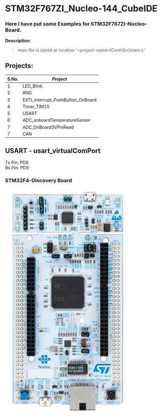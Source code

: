 
# STM32F767ZI_Nucleo-144_CubeIDE
 ### Here I have put some Examples for STM32F767ZI-Nucleo-Board.

**Description:**
> main file is saved at location '\<project-name>\Core\Src\main.c'

## Projects:

| S.No. | Project                           |
|-------|-----------------------------------|
| 1     | LED_Blink                         |
| 2     | RNG                               |
| 3     | EXTI_Interrupt_PushButton_OnBoard |
| 4     | Timer_TIM10                       |
| 5     | USART                             |
| 6     | ADC_onboardTemperatureSensor      |
| 7     | ADC_OnBoard3VPinRead              |
| 7     | CAN                               |

## USART - usart_virtualComPort
Tx Pin: PD8  
Rx Pin: PD9  

### STM32F4-Discovery Board
<img src="zz_docs/STM32F767ZI-Nucleo.jpg" alt="STM32F767ZI-Nucleo MCU" style="width:400px;"/>
